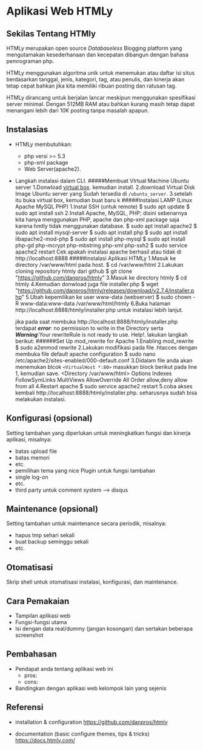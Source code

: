 # Aplikasi Web HTMLy


## Sekilas Tentang HTMly

HTMLy merupakan open source *Databaseless* Blogging platform yang mengutamakan kesederhanaan dan kecepatan dibangun dengan bahasa pemrograman php.

HTMLy menggunakan algoritma unik untuk menemukan atau daftar isi situs berdasarkan tanggal, jenis, kategori, tag, atau penulis, dan kinerja akan tetap cepat bahkan jika kita memiliki ribuan posting dan ratusan tag.

HTMLy dirancang untuk berjalan lancar meskipun menggunakan spesifikasi server minimal. Dengan 512MB RAM atau bahkan kurang masih tetap dapat menangani lebih dari 10K posting tanpa masalah apapun.


## Instalasias

- HTMLy membutuhkan:
	- php versi >= 5.3
	- php-xml package
	- Web Server(apache2).
- Langkah instalasi dalam CLI.
#####Membuat VIrtual Machine Ubuntu server 
	1.Donwload [virtual box](https://www.virtualbox.org/wiki/Downloads). kemudian install.
	2.download Virtual Disk Image Ubuntu server yang Sudah tersedia di `/ubuntu_server`.
	3.setelah itu buka virtual box, kemudian buat baru
	k
#####Instalasi LAMP (Linux Apache MySQL PHP)
	1.Instal SSH (untuk remote)
		$ sudo apt update
		$ sudo apt install ssh
    2.Install Apache, MySQL, PHP; disini sebenarnya kita hanya menggunakan PHP, apache dan php-xml package saja karena hmtly tidak menggunakan database.
    	$ sudo apt install apache2
		$ sudo apt install mysql-server
		$ sudo apt install php
		$ sudo apt install libapache2-mod-php
		$ sudo apt install php-mysql
		$ sudo apt install php-gd php-mcrypt php-mbstring php-xml php-ssh2
		$ sudo service apache2 restart
Cek apakah instalasi apache berhasil atau tidak di http://localhost:8888
#####instalasi Aplikasi HTMLy
	1.Masuk ke directory /var/www/html pada host.
		$ cd /var/www/html
    2.Lakukan cloning repository htmly dari github
    	$ git clone "https://github.com/danpros/htmly" 
    3.Masuk ke directory htmly
    	$ cd htmly
    4.Kemudian donwload juga file installer.php
    	$ wget "https://github.com/danpros/htmly/releases/download/v2.7.4/installer.php"
    5.Ubah kepemilikan ke user www-data (webserver)
    	$ sudo chown -R www-data:www-data /var/www/html/htmly
    6.Buka halaman http://localhost:8888/htmly/installer.php untuk instalasi lebih lanjut.

	jika pada saat membuka 		http://localhost:8888/htmly/installer.php terdapat ***error***: no permission to write in the Directory serta ***Warning***:Your rewriteRule is not ready to use. Help!. 	lakukan langkah berikut:
	######Set Up mod_rewrite for Apache
	1.Enabling mod_rewrite 
		$ sudo a2enmod rewrite
    2.Lakukan modifikasi pada file .htacces dengan membuka file default apache configuration
    	$ sudo nano /etc/apache2/sites-enabled/000-default.conf
    3.Didalam file anda akan menemukan blcok `<VirtualHost *:80>` masukkan block berikut pada line 1, kemudian save.
    	<Directory /var/www/html>
                Options Indexes FollowSymLinks MultiViews
                AllowOverride All
                Order allow,deny
                allow from all
		</Directory>
    4.Restart apache
    	$ sudo service apache2 restart
    5.coba akses kembali http://localhost:8888/htmly/installer.php. seharusnya sudah bisa melakukan instalasi.
## Konfigurasi (opsional)

Setting tambahan yang diperlukan untuk meningkatkan fungsi dan kinerja aplikasi, misalnya:
- batas upload file
- batas memori
- etc.
- pemilihan tema yang nice
Plugin untuk fungsi tambahan
- single log-on
- etc.
- third party untuk comment system --> disqus

##  Maintenance (opsional)

Setting tambahan untuk maintenance secara periodik, misalnya:
- hapus tmp sehari sekali
- buat backup seminggu sekali
- etc.


## Otomatisasi

Skrip shell untuk otomatisasi instalasi, konfigurasi, dan maintenance.




## Cara Pemakaian

- Tampilan aplikasi web
- Fungsi-fungsi utama
- Isi dengan data real/dummy (jangan kosongan) dan sertakan beberapa screenshot


## Pembahasan

- Pendapat anda tentang aplikasi web ini
	- pros:
	- cons:
- Bandingkan dengan aplikasi web kelompok lain yang sejenis


## Referensi

- installation & configuration 
https://github.com/danpros/htmly

- documentation (basic configure themes, tips & tricks)
https://docs.htmly.com/



